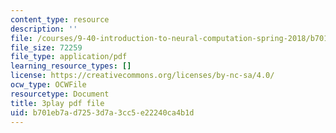 ```yaml
---
content_type: resource
description: ''
file: /courses/9-40-introduction-to-neural-computation-spring-2018/b701eb7ad7253d7a3cc5e22240ca4b1d_osYGG7TKcz8.pdf
file_size: 72259
file_type: application/pdf
learning_resource_types: []
license: https://creativecommons.org/licenses/by-nc-sa/4.0/
ocw_type: OCWFile
resourcetype: Document
title: 3play pdf file
uid: b701eb7a-d725-3d7a-3cc5-e22240ca4b1d
---
```

